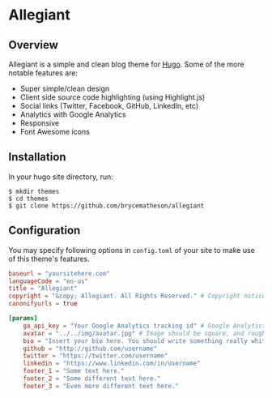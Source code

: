 # Allegiant

## Overview

Allegiant is a simple and clean blog theme for [Hugo](http://gohugo.io/). Some of the more notable features are:
- Super simple/clean design
- Client side source code highlighting (using Highlight.js)
- Social links (Twitter, Facebook, GitHub, LinkedIn, etc)
- Analytics with Google Analytics
- Responsive
- Font Awesome icons

## Installation

In your hugo site directory, run:

```shell
$ mkdir themes
$ cd themes
$ git clone https://github.com/brycematheson/allegiant
```

## Configuration

You may specify following options in `config.toml` of your site to make use of
this theme's features.

```toml
baseurl = "yoursitehere.com"
languageCode = "en-us"
title = "Allegiant"
copyright = "&copy; Allegiant. All Rights Reserved." # Copyright notice. This will be displayed in the footer.
canonifyurls = true

[params]
    ga_api_key = "Your Google Analytics tracking id" # Google Analytics API key.
    avatar = "../../img/avatar.jpg" # Image should be square, and roughly 150px x 150px
    bio = "Insert your bio here. You should write something really whitty and interesting that nobody is ever going to read or care about. But such is life. I really like the look of having a bio snippet on the blog, though. You may have to adjust some CSS styles depending on how long or short your bio is. I didn't make it super resillient."
    github = "http://github.com/username"
    twitter = "https://twitter.com/username"
    linkedin = "https://www.linkedin.com/in/username"
    footer_1 = "Some text here."
    footer_2 = "Some different text here."
    footer_3 = "Even more different text here."
```

